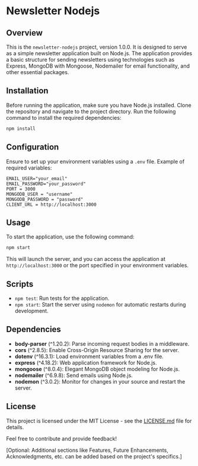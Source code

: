 # Newsletter Nodejs

## Overview

This is the `newsletter-nodejs` project, version 1.0.0. It is designed to serve as a simple newsletter application built on Node.js. The application provides a basic structure for sending newsletters using technologies such as Express, MongoDB with Mongoose, Nodemailer for email functionality, and other essential packages.

## Installation

Before running the application, make sure you have Node.js installed. Clone the repository and navigate to the project directory. Run the following command to install the required dependencies:

```bash
npm install
```

## Configuration

Ensure to set up your environment variables using a `.env` file. Example of required variables:

```env
EMAIL_USER="your_email"
EMAIL_PASSWORD="your_password"
PORT = 3000
MONGODB_USER = "username"
MONGODB_PASSWORD = "password"
CLIENT_URL = http://localhost:3000
```

## Usage

To start the application, use the following command:

```bash
npm start
```

This will launch the server, and you can access the application at `http://localhost:3000` or the port specified in your environment variables.

## Scripts

- `npm test`: Run tests for the application.
- `npm start`: Start the server using `nodemon` for automatic restarts during development.

## Dependencies

- **body-parser** (^1.20.2): Parse incoming request bodies in a middleware.
- **cors** (^2.8.5): Enable Cross-Origin Resource Sharing for the server.
- **dotenv** (^16.3.1): Load environment variables from a .env file.
- **express** (^4.18.2): Web application framework for Node.js.
- **mongoose** (^8.0.4): Elegant MongoDB object modeling for Node.js.
- **nodemailer** (^6.9.8): Send emails using Node.js.
- **nodemon** (^3.0.2): Monitor for changes in your source and restart the server.

## License

This project is licensed under the MIT License - see the [LICENSE.md](LICENSE.md) file for details.

Feel free to contribute and provide feedback!

[Optional: Additional sections like Features, Future Enhancements, Acknowledgments, etc. can be added based on the project's specifics.]

